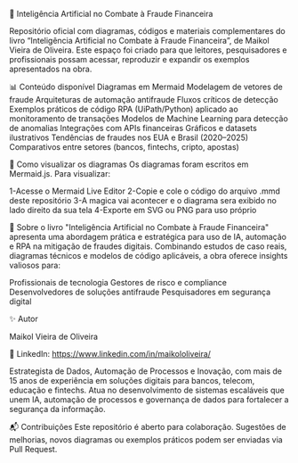 📘 Inteligência Artificial no Combate à Fraude Financeira

Repositório oficial com diagramas, códigos e materiais complementares do livro “Inteligência Artificial no Combate à Fraude Financeira”, de Maikol Vieira de Oliveira.
Este espaço foi criado para que leitores, pesquisadores e profissionais possam acessar, reproduzir e expandir os exemplos apresentados na obra.

📊 Conteúdo disponível
Diagramas em Mermaid
Modelagem de vetores de fraude
Arquiteturas de automação antifraude
Fluxos críticos de detecção
Exemplos práticos de código
RPA (UiPath/Python) aplicado ao monitoramento de transações
Modelos de Machine Learning para detecção de anomalias
Integrações com APIs financeiras
Gráficos e datasets ilustrativos
Tendências de fraudes nos EUA e Brasil (2020–2025)
Comparativos entre setores (bancos, fintechs, cripto, apostas)

🚀 Como visualizar os diagramas
Os diagramas foram escritos em Mermaid.js.
Para visualizar:

1-Acesse o Mermaid Live Editor
2-Copie e cole o código do arquivo .mmd deste repositório
3-A magica vai acontecer e o diagrama sera exibido no lado direito da sua tela
4-Exporte em SVG ou PNG para uso próprio

📖 Sobre o livro
"Inteligência Artificial no Combate à Fraude Financeira" apresenta uma abordagem prática e estratégica para uso de IA, automação e RPA na mitigação de fraudes digitais.
Combinando estudos de caso reais, diagramas técnicos e modelos de código aplicáveis, a obra oferece insights valiosos para:

Profissionais de tecnologia
Gestores de risco e compliance
Desenvolvedores de soluções antifraude
Pesquisadores em segurança digital

✨ Autor

Maikol Vieira de Oliveira

📌 LinkedIn: https://www.linkedin.com/in/maikololiveira/

Estrategista de Dados, Automação de Processos e Inovação, com mais de 15 anos de experiência em soluções digitais para bancos, telecom, educação e fintechs.
Atua no desenvolvimento de sistemas escaláveis que unem IA, automação de processos e governança de dados para fortalecer a segurança da informação.

📬 Contribuições
Este repositório é aberto para colaboração.
Sugestões de melhorias, novos diagramas ou exemplos práticos podem ser enviadas via Pull Request.
